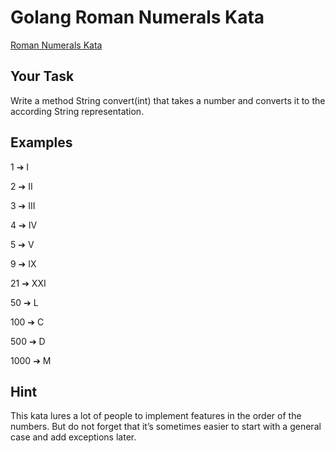 # Golang Roman Numerals Kata

[Roman Numerals Kata](https://kata-log.rocks/roman-numerals-kata)

## Your Task

Write a method String convert(int) that takes a number and converts it to the according String representation.

## Examples

1 ➔ I

2 ➔ II

3 ➔ III

4 ➔ IV

5 ➔ V

9 ➔ IX

21 ➔ XXI

50 ➔ L

100 ➔ C

500 ➔ D

1000 ➔ M

## Hint

This kata lures a lot of people to implement features in the order of the numbers. But do not forget that it’s sometimes easier to start with a general case and add exceptions later.
